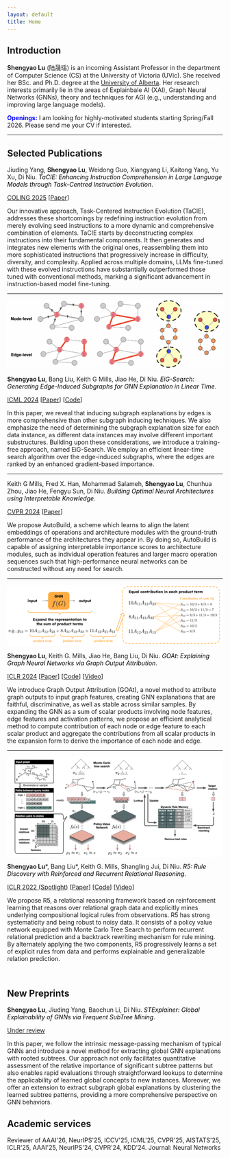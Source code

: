 ```yaml
---
layout: default
title: Home
---
```


## Introduction 

**Shengyao Lu** (陆晟瑶) is an incoming Assistant Professor in the department of Computer Science (CS) at the University of Victoria (UVic). She received her BSc. and Ph.D. degree at the [University of Alberta](https://www.ualberta.ca/en/index.html). Her research interests primarily lie in the areas of Explainbale AI (XAI), Graph Neural Networks (GNNs), theory and techniques for AGI (e.g., understanding and improving large language models).

<span style="color:blue">**Openings:**</span> I am looking for highly-motivated students starting Spring/Fall 2026. Please send me your CV if interested.

- - -

## Selected Publications

Jiuding Yang, **Shengyao Lu**, Weidong Guo, Xiangyang Li, Kaitong Yang, Yu Xu, Di Niu. <span style="color:black">*TaCIE: Enhancing Instruction Comprehension in Large Language Models through Task-Centred Instruction Evolution*</span>.

[COLING 2025](https://coling2025.org/program/main_conference_papers/) [[Paper](https://arxiv.org/abs/2410.02795)]

Our innovative approach, Task-Centered Instruction Evolution (TaCIE), addresses these shortcomings by redefining instruction evolution from merely evolving seed instructions to a more dynamic and comprehensive combination of elements. TaCIE starts by deconstructing complex instructions into their fundamental components. It then generates and integrates new elements with the original ones, reassembling them into more sophisticated instructions that progressively increase in difficulty, diversity, and complexity. Applied across multiple domains, LLMs fine-tuned with these evolved instructions have substantially outperformed those tuned with conventional methods, marking a significant advancement in instruction-based model fine-tuning. 

- - -

<img align="center" src="https://github.com/sluxsr/sluxsr.github.io/blob/master/pics/eig_figure1.png?raw=true">

**Shengyao Lu**, Bang Liu, Keith G Mills, Jiao He, Di Niu. <span style="color:black">*EiG-Search: Generating Edge-Induced Subgraphs for GNN Explanation in Linear Time*</span>.

[ICML 2024](https://openreview.net/forum?id=HO0g6cHVZx) [[Paper](https://arxiv.org/pdf/2405.01762)] [[Code](https://github.com/sluxsr/EiG-Search)]

In this paper, we reveal that inducing subgraph explanations by edges is more comprehensive than other subgraph inducing techniques. We also emphasize the need of determining the subgraph explanation size for each data instance, as different data instances may involve different important substructures. Building upon these considerations, we introduce a training-free approach, named EiG-Search. We employ an efficient linear-time search algorithm over the edge-induced subgraphs, where the edges are ranked by an enhanced gradient-based importance. 

- - -

Keith G Mills, Fred X. Han, Mohammad Salameh, **Shengyao Lu**, Chunhua Zhou, Jiao He, Fengyu Sun, Di Niu. <span style="color:black">*Building Optimal Neural Architectures using Interpretable Knowledge*</span>.

[CVPR 2024](https://openreview.net/forum?id=ZPCqYkEyLW) [[Paper](https://arxiv.org/pdf/2403.13293)]

We propose AutoBuild, a scheme which learns to align the latent embeddings of operations and architecture modules with the ground-truth performance of the architectures they appear in. By doing so, AutoBuild is capable of assigning interpretable importance scores to architecture modules, such as individual operation features and larger macro operation sequences such that high-performance neural networks can be constructed without any need for search. 

- - -

<img align="center" src="https://github.com/sluxsr/sluxsr.github.io/blob/master/pics/goat_overview.png?raw=true">

**Shengyao Lu**, Keith G. Mills, Jiao He, Bang Liu, Di Niu. <span style="color:black">*GOAt: Explaining Graph Neural Networks via Graph Output Attribution*</span>.

[ICLR 2024](https://openreview.net/forum?id=2Q8TZWAHv4) [[Paper](https://arxiv.org/pdf/2401.14578)] [[Code](https://github.com/sluxsr/GOAt)] [[Video](https://iclr.cc/virtual/2024/poster/19551)]

We introduce Graph Output Attribution (GOAt), a novel method to attribute graph outputs to input graph features, creating GNN explanations that are faithful, discriminative, as well as stable across similar samples. By expanding the GNN as a sum of scalar products involving node features, edge features and activation patterns, we propose an efficient analytical method to compute contribution of each node or edge feature to each scalar product and aggregate the contributions from all scalar products in the expansion form to derive the importance of each node and edge. 

- - - 

<img align="center" src="https://github.com/sluxsr/sluxsr.github.io/blob/master/pics/r5_overview.png?raw=true">

**Shengyao Lu**\*, Bang Liu\*, Keith G. Mills, Shangling Jui, Di Niu. <span style="color:black">*R5: Rule Discovery with Reinforced and Recurrent Relational Reasoning*</span>.

[ICLR 2022 (Spotlight)](https://openreview.net/forum?id=2eXhNpHeW6E) [[Paper](https://arxiv.org/pdf/2205.06454)] [[Code](https://github.com/sluxsr/r5_graph_reasoning)] [[Video](https://iclr.cc/virtual/2022/spotlight/7054)]

We propose R5, a relational reasoning framework based on reinforcement learning that reasons over relational graph data and explicitly mines underlying compositional logical rules from observations. R5 has strong systematicity and being robust to noisy data. It consists of a policy value network equipped with Monte Carlo Tree Search to perform recurrent relational prediction and a backtrack rewriting mechanism for rule mining. By alternately applying the two components, R5 progressively learns a set of explicit rules from data and performs explainable and generalizable relation prediction. 


<br> 

## New Preprints

**Shengyao Lu**, Jiuding Yang, Baochun Li, Di Niu. <span style="color:black">*STExplainer: Global Explainability of GNNs via Frequent SubTree Mining*</span>.

[Under review]()

In this paper, we follow the intrinsic message-passing mechanism of typical GNNs and introduce a novel method for extracting global GNN explanations with rooted subtrees. Our approach not only facilitates quantitative assessment of the relative importance of significant subtree patterns but also enables rapid evaluations through straightforward lookups to determine the applicability of learned global concepts to new instances. Moreover, we offer an extension to extract subgraph global explanations by clustering the learned subtree patterns, providing a more comprehensive perspective on GNN behaviors.

## Academic services 
Reviewer of AAAI'26, NeurIPS'25, ICCV'25, ICML'25, CVPR'25, AISTATS'25, ICLR'25, AAAI'25, NeurIPS'24, CVPR'24, KDD'24. Journal: Neural Networks